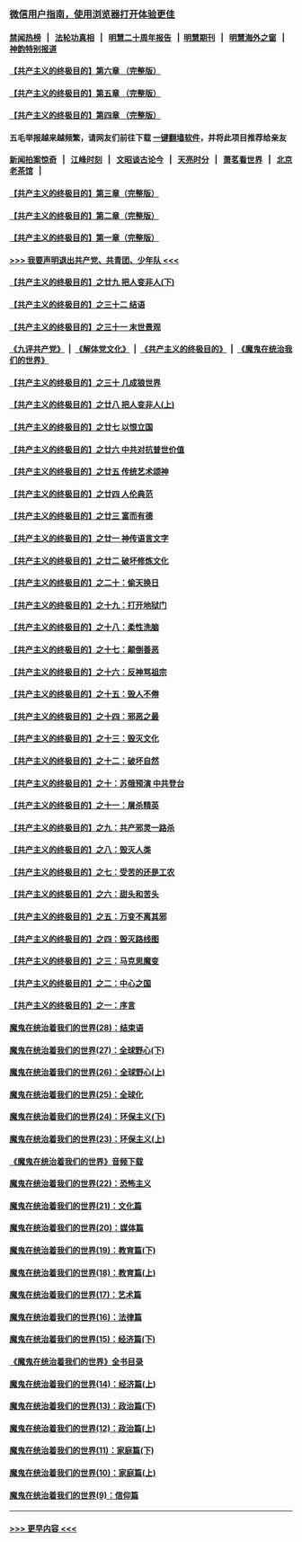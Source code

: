 ### [微信用户指南，使用浏览器打开体验更佳](https://github.com/gfw-breaker/banned-news1/blob/master/indexes/wechat-guide.md?t=0)
#### [禁闻热榜](热点新闻.md?t=0)  &nbsp;&nbsp;|&nbsp;&nbsp; [法轮功真相](https://github.com/gfw-breaker/truth/blob/master/README.md?t=0) &nbsp;&nbsp;|&nbsp;&nbsp; [明慧二十周年报告](https://github.com/gfw-breaker/mh-reports/blob/master/README.md?t=0) &nbsp;&nbsp;|&nbsp;&nbsp;[明慧期刊](https://github.com/gfw-breaker/mh-qikan) &nbsp;&nbsp;|&nbsp;&nbsp; [明慧海外之窗](https://github.com/gfw-breaker/mh-news/blob/master/README.md?t=0) &nbsp;&nbsp;|&nbsp;&nbsp; [神韵特别报道](https://github.com/gfw-breaker/mh-news/blob/master/shenyun.md?t=0)
#### [【共产主义的终极目的】第六章 （完整版）](../pages/nsc422/n11428913.md?t=02150844) 
#### [【共产主义的终极目的】第五章 （完整版）](../pages/nsc422/n11428912.md?t=02150844) 
#### [【共产主义的终极目的】第四章 （完整版）](../pages/nsc422/n11428907.md?t=02150844) 
#### 五毛举报越来越频繁，请网友们前往下载 [一键翻墙软件](https://github.com/gfw-breaker/ssr-accounts)，并将此项目推荐给亲友
#### [新闻拍案惊奇](https://github.com/gfw-breaker/banned-news1/blob/master/pages/link4.md) &nbsp;&nbsp;|&nbsp;&nbsp; [江峰时刻](https://github.com/gfw-breaker/banned-news1/blob/master/pages/link4.md) &nbsp;&nbsp;|&nbsp;&nbsp; [文昭谈古论今](https://github.com/gfw-breaker/banned-news1/blob/master/pages/link4.md) &nbsp;&nbsp;|&nbsp;&nbsp; [天亮时分](https://github.com/gfw-breaker/banned-news1/blob/master/pages/link4.md) &nbsp;&nbsp;|&nbsp;&nbsp; [萧茗看世界](https://github.com/gfw-breaker/banned-news1/blob/master/pages/link4.md) &nbsp;&nbsp;|&nbsp;&nbsp; [北京老茶馆](https://github.com/gfw-breaker/banned-news1/blob/master/pages/link4.md) &nbsp;&nbsp;|&nbsp;&nbsp; 
#### [【共产主义的终极目的】第三章（完整版）](../pages/nsc422/n11428848.md?t=02150844) 
#### [【共产主义的终极目的】第二章（完整版）](../pages/nsc422/n11428831.md?t=02150844) 
#### [【共产主义的终极目的】第一章（完整版）](../pages/nsc422/n11417651.md?t=02150844) 
#### [>>> 我要声明退出共产党、共青团、少年队 <<<](https://github.com/begood0513/goodnews/blob/master/quit/letter.md) 
#### [【共产主义的终极目的】之廿九 把人变非人(下)](../pages/nsc422/n11344140.md?t=02150844) 
#### [【共产主义的终极目的】之三十二 结语](../pages/nsc422/n11360535.md?t=02150844) 
#### [【共产主义的终极目的】之三十一 末世景观](../pages/nsc422/n11351129.md?t=02150844) 
#### [《九评共产党》](https://github.com/begood0513/9ping.md/blob/master/README.md) &nbsp;|&nbsp; [《解体党文化》](../../../../jtdwh.md/blob/master/README.md)  &nbsp;|&nbsp; [《共产主义的终极目的》](../../../../gczydzjmd.md/blob/master/README.md) &nbsp;|&nbsp; [《魔鬼在统治我们的世界》](../../../../mgztzwmdsj.md/blob/master/README.md) 
#### [【共产主义的终极目的】之三十 几成狼世界](../pages/nsc422/n11348280.md?t=02150844) 
#### [【共产主义的终极目的】之廿八 把人变非人(上)](../pages/nsc422/n11340492.md?t=02150844) 
#### [【共产主义的终极目的】之廿七 以恨立国](../pages/nsc422/n11336944.md?t=02150844) 
#### [【共产主义的终极目的】之廿六 中共对抗普世价值](../pages/nsc422/n11324785.md?t=02150844) 
#### [【共产主义的终极目的】之廿五 传统艺术颂神](../pages/nsc422/n11296396.md?t=02150844) 
#### [【共产主义的终极目的】之廿四 人伦典范](../pages/nsc422/n11296397.md?t=02150844) 
#### [【共产主义的终极目的】之廿三 富而有德](../pages/nsc422/n11283598.md?t=02150844) 
#### [【共产主义的终极目的】之廿一 神传语言文字](../pages/nsc422/n11263265.md?t=02150844) 
#### [【共产主义的终极目的】之廿二 破坏修炼文化](../pages/nsc422/n11245728.md?t=02150844) 
#### [【共产主义的终极目的】之二十：偷天换日](../pages/nsc422/n11238846.md?t=02150844) 
#### [【共产主义的终极目的】之十九：打开地狱门](../pages/nsc422/n11206376.md?t=02150844) 
#### [【共产主义的终极目的】之十八：柔性洗脑](../pages/nsc422/n11199994.md?t=02150844) 
#### [【共产主义的终极目的】之十七：颠倒善恶](../pages/nsc422/n11179782.md?t=02150844) 
#### [【共产主义的终极目的】之十六：反神骂祖宗](../pages/nsc422/n11166798.md?t=02150844) 
#### [【共产主义的终极目的】之十五：毁人不倦](../pages/nsc422/n11166792.md?t=02150844) 
#### [【共产主义的终极目的】之十四：邪恶之最](../pages/nsc422/n11150249.md?t=02150844) 
#### [【共产主义的终极目的】之十三：毁灭文化](../pages/nsc422/n11135227.md?t=02150844) 
#### [【共产主义的终极目的】之十二：破坏自然](../pages/nsc422/n11135214.md?t=02150844) 
#### [【共产主义的终极目的】之十：苏俄预演 中共登台](../pages/nsc422/n11118424.md?t=02150844) 
#### [【共产主义的终极目的】之十一：屠杀精英](../pages/nsc422/n11118442.md?t=02150844) 
#### [【共产主义的终极目的】之九：共产邪灵一路杀](../pages/nsc422/n11114139.md?t=02150844) 
#### [【共产主义的终极目的】之八：毁灭人类](../pages/nsc422/n11108503.md?t=02150844) 
#### [【共产主义的终极目的】之七：受苦的还是工农](../pages/nsc422/n11101809.md?t=02150844) 
#### [【共产主义的终极目的】之六：甜头和苦头](../pages/nsc422/n11096971.md?t=02150844) 
#### [【共产主义的终极目的】之五：万变不离其邪](../pages/nsc422/n11091285.md?t=02150844) 
#### [【共产主义的终极目的】之四：毁灭路线图](../pages/nsc422/n11086284.md?t=02150844) 
#### [【共产主义的终极目的】之三：马克思魔变](../pages/nsc422/n11061941.md?t=02150844) 
#### [【共产主义的终极目的】之二：中心之国](../pages/nsc422/n11047728.md?t=02150844) 
#### [【共产主义的终极目的】之一：序言](../pages/nsc422/n11086077.md?t=02150844) 
#### [魔鬼在统治着我们的世界(28)：结束语](../pages/nsc422/n10936246.md?t=02150844) 
#### [魔鬼在统治着我们的世界(27)：全球野心(下)](../pages/nsc422/n10928319.md?t=02150844) 
#### [魔鬼在统治着我们的世界(26)：全球野心(上)](../pages/nsc422/n10900318.md?t=02150844) 
#### [魔鬼在统治着我们的世界(25)：全球化](../pages/nsc422/n10788205.md?t=02150844) 
#### [魔鬼在统治着我们的世界(24)：环保主义(下)](../pages/nsc422/n10695307.md?t=02150844) 
#### [魔鬼在统治着我们的世界(23)：环保主义(上)](../pages/nsc422/n10688613.md?t=02150844) 
#### [《魔鬼在统治着我们的世界》音频下载](../pages/nsc422/n10635553.md?t=02150844) 
#### [魔鬼在统治着我们的世界(22)：恐怖主义](../pages/nsc422/n10614727.md?t=02150844) 
#### [魔鬼在统治着我们的世界(21)：文化篇](../pages/nsc422/n10597706.md?t=02150844) 
#### [魔鬼在统治着我们的世界(20)：媒体篇](../pages/nsc422/n10586579.md?t=02150844) 
#### [魔鬼在统治着我们的世界(19)：教育篇(下)](../pages/nsc422/n10564808.md?t=02150844) 
#### [魔鬼在统治着我们的世界(18)：教育篇(上)](../pages/nsc422/n10526970.md?t=02150844) 
#### [魔鬼在统治着我们的世界(17)：艺术篇](../pages/nsc422/n10499093.md?t=02150844) 
#### [魔鬼在统治着我们的世界(16)：法律篇](../pages/nsc422/n10485969.md?t=02150844) 
#### [魔鬼在统治着我们的世界(15)：经济篇(下)](../pages/nsc422/n10469975.md?t=02150844) 
#### [《魔鬼在统治着我们的世界》全书目录](../pages/nsc422/n10464261.md?t=02150844) 
#### [魔鬼在统治着我们的世界(14)：经济篇(上)](../pages/nsc422/n10457370.md?t=02150844) 
#### [魔鬼在统治着我们的世界(13)：政治篇(下)](../pages/nsc422/n10448270.md?t=02150844) 
#### [魔鬼在统治着我们的世界(12)：政治篇(上)](../pages/nsc422/n10444576.md?t=02150844) 
#### [魔鬼在统治着我们的世界(11)：家庭篇(下)](../pages/nsc422/n10440961.md?t=02150844) 
#### [魔鬼在统治着我们的世界(10)：家庭篇(上)](../pages/nsc422/n10435448.md?t=02150844) 
#### [魔鬼在统治着我们的世界(9)：信仰篇](../pages/nsc422/n10432159.md?t=02150844) 

----
#### [ >>> 更早内容 <<< ](../indexes/nsc422-earlier.md)
